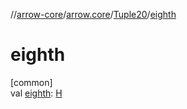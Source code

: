 //[arrow-core](../../../index.md)/[arrow.core](../index.md)/[Tuple20](index.md)/[eighth](eighth.md)

# eighth

[common]\
val [eighth](eighth.md): [H](index.md)
